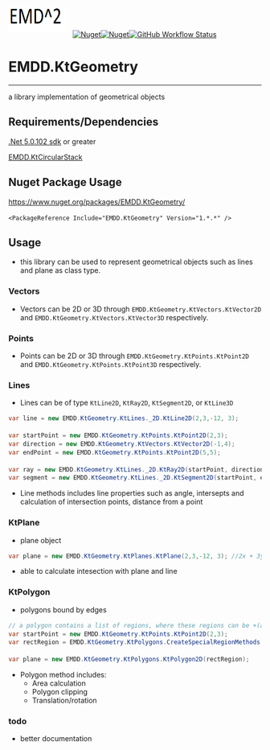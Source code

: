 <img align="left" src="docs/Images/emd2.png" width="120" height="50">

&nbsp;

&nbsp; 
[![Nuget](https://img.shields.io/nuget/v/EMDD.KtGeometry)](https://www.nuget.org/packages/EMDD.KtGeometry/)[![Nuget](https://img.shields.io/nuget/dt/EMDD.KtGeometry)](https://www.nuget.org/stats/packages/EMDD.KtGeometry?groupby=Version&groupby=ClientName&groupby=ClientVersion)[![GitHub Workflow Status](https://img.shields.io/github/workflow/status/marlond18/EMDD.KtGeometry/Run%20Tests)](https://github.com/marlond18/EMDD.KtGeometry/actions/workflows/Run%20Test.yml)
&nbsp;

# EMDD.KtGeometry
____________________
a library implementation of geometrical objects

## Requirements/Dependencies

[.Net 5.0.102 sdk](https://dotnet.microsoft.com/download/dotnet/5.0) or greater

[EMDD.KtCircularStack](https://www.nuget.org/packages/EMDD.KtCircularStack/)

## Nuget Package Usage

https://www.nuget.org/packages/EMDD.KtGeometry/

`<PackageReference Include="EMDD.KtGeometry" Version="1.*.*" />`

## Usage
- this library can be used to represent geometrical objects such as lines and plane as class type.

### Vectors
- Vectors can be 2D or 3D through `EMDD.KtGeometry.KtVectors.KtVector2D` and `EMDD.KtGeometry.KtVectors.KtVector3D` respectively.

### Points
- Points can be 2D or 3D through `EMDD.KtGeometry.KtPoints.KtPoint2D` and `EMDD.KtGeometry.KtPoints.KtPoint3D` respectively.

### Lines
- Lines can be of type `KtLine2D`, `KtRay2D`, `KtSegment2D`, or `KtLine3D`
```c#
var line = new EMDD.KtGeometry.KtLines._2D.KtLine2D(2,3,-12, 3);

var startPoint = new EMDD.KtGeometry.KtPoints.KtPoint2D(2,3); 
var direction = new EMDD.KtGeometry.KtVectors.KtVector2D(-1,4);
var endPoint = new EMDD.KtGeometry.KtPoints.KtPoint2D(5,5); 

var ray = new EMDD.KtGeometry.KtLines._2D.KtRay2D(startPoint, direction);
var segment = new EMDD.KtGeometry.KtLines._2D.KtSegment2D(startPoint, endPoint);
```
- Line methods includes line properties such as angle, intersepts and calculation of intersection points, distance from a point

### KtPlane
- plane object
```c#
var plane = new EMDD.KtGeometry.KtPlanes.KtPlane(2,3,-12, 3); //2x + 3y - 12z = 3
```
- able to calculate intesection with plane and line

### KtPolygon
- polygons bound by edges
```c#
// a polygon contains a list of regions, where these regions can be +(addition/solid) or -(deductive/hollow)
var startPoint = new EMDD.KtGeometry.KtPoints.KtPoint2D(2,3); 
var rectRegion = EMDD.KtGeometry.KtPolygons.CreateSpecialRegionMethods.Rectangle(startPoint, 20, 40, true);

var plane = new EMDD.KtGeometry.KtPolygons.KtPolygon2D(rectRegion);
```

- Polygon method includes:
	- Area calculation
	- Polygon clipping
	- Translation/rotation

### todo
- better documentation
